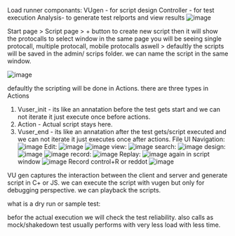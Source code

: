 Load runner componants:
VUgen - for script design
Controller - for test execution
Analysis- to generate test relports and view results
![image](https://github.com/user-attachments/assets/eadcfd9d-4510-419e-90bc-f7d91c99751a)

Start page > Script page > + button to create new script then it will show the protocalls to select window in the same page you will be seeing single protocall,
multiple protocall, mobile protocalls aswell > defaultly the scripts will be saved in the admin/ scrips folder.
we can name the script in the same window.

![image](https://github.com/user-attachments/assets/7c720572-c155-43a2-ab76-27a50163f58f)

defaultly the scripting will be done in Actions.
there are three types in Actions
1. Vuser_init - its like an annatation before the test gets start and we can not iterate it just execute once before actions.
2. Action - Actual script stays here.
3. Vuser_end - its like an annatation after the test gets/script executed and we can not iterate it just executes once after actions.
File
UI Navigation: ![image](https://github.com/user-attachments/assets/cb032135-bcf9-4ded-8772-99c1df4d07e8)
Edit:
![image](https://github.com/user-attachments/assets/63db6d11-484c-4fdb-adbb-f9c46891b13e)
![image](https://github.com/user-attachments/assets/09b088b1-0eb3-4da6-baeb-acfaedc30efd)
view:
![image](https://github.com/user-attachments/assets/9c308657-2d0c-4e1c-9ee6-c3d77465d49e)
search:
![image](https://github.com/user-attachments/assets/5f6946c1-59ea-40f1-a7af-499595ef91ab)
design:
![image](https://github.com/user-attachments/assets/a6faf807-9feb-4f8a-badc-7b18d12c90a7)
![image](https://github.com/user-attachments/assets/3ad2f4b8-6e85-407c-a100-7753271509e1)
record: ![image](https://github.com/user-attachments/assets/baaf9aa1-59c1-4336-8e79-f40d380bb001)
Replay:
![image](https://github.com/user-attachments/assets/6e6d7f6e-af85-4c01-9dc0-97e3e243ce29)
again in script window 
![image](https://github.com/user-attachments/assets/074ee2cf-a524-4cef-9e7e-36ca671e61bb)
Record control+R or reddot
![image](https://github.com/user-attachments/assets/026a884a-667a-4eb9-b934-4b3a81d5c48c)


VU gen captures the interaction between the client and server and generate script in C+ or JS. we can execute the script with vugen but only for debugging perspective.
we can playback the scripts.

what is a dry run or sample test:

befor the actual execution we will check the test reliability. also calls as mock/shakedown test usually performs with very less load with less time.

